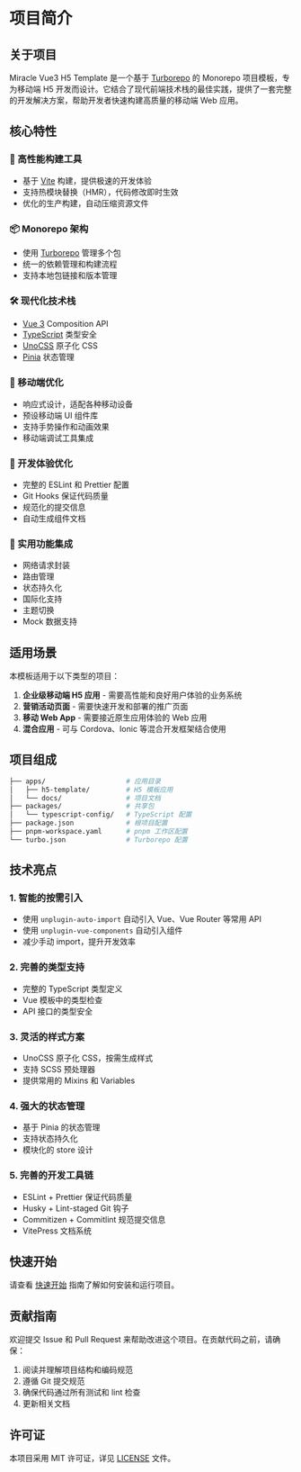# 项目简介

## 关于项目

Miracle Vue3 H5 Template 是一个基于 [Turborepo](https://turbo.build/repo)
的 Monorepo 项目模板，专为移动端 H5 开发而设计。它结合了现代前端技术栈的最佳实践，提供了一套完整的开发解决方案，帮助开发者快速构建高质量的移动端 Web 应用。

## 核心特性

### 🚀 高性能构建工具

- 基于 [Vite](https://cn.vitejs.dev/) 构建，提供极速的开发体验
- 支持热模块替换（HMR），代码修改即时生效
- 优化的生产构建，自动压缩资源文件

### 📦 Monorepo 架构

- 使用 [Turborepo](https://turbo.build/repo) 管理多个包
- 统一的依赖管理和构建流程
- 支持本地包链接和版本管理

### 🛠 现代化技术栈

- [Vue 3](https://v3.cn.vuejs.org/) Composition API
- [TypeScript](https://www.typescriptlang.org/) 类型安全
- [UnoCSS](https://unocss.dev/) 原子化 CSS
- [Pinia](https://pinia.vuejs.org/) 状态管理

### 📱 移动端优化

- 响应式设计，适配各种移动设备
- 预设移动端 UI 组件库
- 支持手势操作和动画效果
- 移动端调试工具集成

### 🎨 开发体验优化

- 完整的 ESLint 和 Prettier 配置
- Git Hooks 保证代码质量
- 规范化的提交信息
- 自动生成组件文档

### 🔧 实用功能集成

- 网络请求封装
- 路由管理
- 状态持久化
- 国际化支持
- 主题切换
- Mock 数据支持

## 适用场景

本模板适用于以下类型的项目：

1. **企业级移动端 H5 应用** - 需要高性能和良好用户体验的业务系统
2. **营销活动页面** - 需要快速开发和部署的推广页面
3. **移动 Web App** - 需要接近原生应用体验的 Web 应用
4. **混合应用** - 可与 Cordova、Ionic 等混合开发框架结合使用

## 项目组成

```bash
├── apps/                    # 应用目录
│   ├── h5-template/         # H5 模板应用
│   └── docs/                # 项目文档
├── packages/                # 共享包
│   └── typescript-config/   # TypeScript 配置
├── package.json             # 根项目配置
├── pnpm-workspace.yaml      # pnpm 工作区配置
└── turbo.json               # Turborepo 配置
```

## 技术亮点

### 1. 智能的按需引入

- 使用 `unplugin-auto-import` 自动引入 Vue、Vue Router 等常用 API
- 使用 `unplugin-vue-components` 自动引入组件
- 减少手动 import，提升开发效率

### 2. 完善的类型支持

- 完整的 TypeScript 类型定义
- Vue 模板中的类型检查
- API 接口的类型安全

### 3. 灵活的样式方案

- UnoCSS 原子化 CSS，按需生成样式
- 支持 SCSS 预处理器
- 提供常用的 Mixins 和 Variables

### 4. 强大的状态管理

- 基于 Pinia 的状态管理
- 支持状态持久化
- 模块化的 store 设计

### 5. 完善的开发工具链

- ESLint + Prettier 保证代码质量
- Husky + Lint-staged Git 钩子
- Commitizen + Commitlint 规范提交信息
- VitePress 文档系统

## 快速开始

请查看 [快速开始](./getting-started.md) 指南了解如何安装和运行项目。

## 贡献指南

欢迎提交 Issue 和 Pull Request 来帮助改进这个项目。在贡献代码之前，请确保：

1. 阅读并理解项目结构和编码规范
2. 遵循 Git 提交规范
3. 确保代码通过所有测试和 lint 检查
4. 更新相关文档

## 许可证

本项目采用 MIT 许可证，详见
[LICENSE](https://github.com/wuxingxi888/miracle-vue-h5-template/blob/main/LICENSE) 文件。
